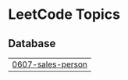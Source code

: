 

<!---LeetCode Topics Start-->
# LeetCode Topics
## Database
|  |
| ------- |
| [0607-sales-person](https://github.com/juba97/LeetCode-Solutions/tree/master/0607-sales-person) |
<!---LeetCode Topics End-->